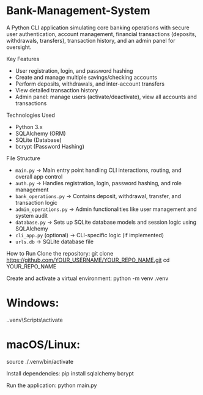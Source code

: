 # Bank-Management-System
A Python CLI application simulating core banking operations with secure user authentication, account management, financial transactions (deposits, withdrawals, transfers), transaction history, and an admin panel for oversight.

Key Features
- User registration, login, and password hashing  
- Create and manage multiple savings/checking accounts  
- Perform deposits, withdrawals, and inter-account transfers  
- View detailed transaction history  
- Admin panel: manage users (activate/deactivate), view all accounts and transactions

Technologies Used
- Python 3.x  
- SQLAlchemy (ORM)  
- SQLite (Database)  
- bcrypt (Password Hashing)

File Structure
- `main.py` → Main entry point handling CLI interactions, routing, and overall app control  
- `auth.py` → Handles registration, login, password hashing, and role management  
- `bank_operations.py` → Contains deposit, withdrawal, transfer, and transaction logic  
- `admin_operations.py` → Admin functionalities like user management and system audit  
- `database.py` → Sets up SQLite database models and session logic using SQLAlchemy  
- `cli_app.py` (optional) → CLI-specific logic (if implemented)  
- `urls.db` → SQLite database file

How to Run
Clone the repository:
git clone https://github.com/YOUR_USERNAME/YOUR_REPO_NAME.git
cd YOUR_REPO_NAME

Create and activate a virtual environment:
python -m venv .venv
# Windows:
.\.venv\Scripts\activate
# macOS/Linux:
source ./.venv/bin/activate

Install dependencies:
pip install sqlalchemy bcrypt

Run the application:
python main.py
